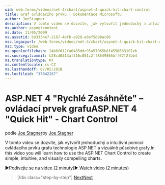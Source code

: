 ```yaml
---
uid: web-forms/videos/net-4/chart/aspnet-4-quick-hit-chart-control
title: Graf ovládacího prvku | Dokumentace Microsoftu
author: JoeStagner
description: V tomto videu se dozvíte, jak vytvořit jednoduchý a intuitivní pomocí ovládacího prvku grafu technologie ASP.NET a vizuálně působivé grafy.
ms.author: aspnetcontent
ms.date: 11/05/2009
ms.assetid: b93334e7-2167-4efb-a92d-e0ef5d98ac06
msc.legacyurl: /web-forms/videos/net-4/chart/aspnet-4-quick-hit-chart-control
msc.type: video
ms.openlocfilehash: 24b6f012fa0485ddc95a57065b8f4558663107eb
ms.sourcegitcommit: b28cd0313af316c051c2ff8549865bff67f2fbb4
ms.translationtype: MT
ms.contentlocale: cs-CZ
ms.lasthandoff: 07/05/2018
ms.locfileid: "37842267"
---
```

<a name="aspnet-4-quick-hit---chart-control"></a><span data-ttu-id="059f2-103">ASP.NET 4 "Rychlé Zasáhněte" – ovládací prvek grafu</span><span class="sxs-lookup"><span data-stu-id="059f2-103">ASP.NET 4 "Quick Hit" - Chart Control</span></span>
====================
<span data-ttu-id="059f2-104">podle [Joe Stagner](https://github.com/JoeStagner)</span><span class="sxs-lookup"><span data-stu-id="059f2-104">by [Joe Stagner](https://github.com/JoeStagner)</span></span>

<span data-ttu-id="059f2-105">V tomto videu se dozvíte, jak vytvořit jednoduchý a intuitivní pomocí ovládacího prvku grafu technologie ASP.NET a vizuálně působivé grafy.</span><span class="sxs-lookup"><span data-stu-id="059f2-105">In this video you will learn how to use the ASP.NET Chart Control to create simple, intuitive, and visually compelling charts.</span></span> 

[<span data-ttu-id="059f2-106">&#9654;Podívejte se na video (2 minuty)</span><span class="sxs-lookup"><span data-stu-id="059f2-106">&#9654; Watch video (2 minutes)</span></span>](https://channel9.msdn.com/Blogs/ASP-NET-Site-Videos/aspnet-4-quick-hit-chart-control)

> [!div class="step-by-step"]
> [<span data-ttu-id="059f2-107">Next</span><span class="sxs-lookup"><span data-stu-id="059f2-107">Next</span></span>](aspnet-4-how-do-i-introducing-the-new-chart-control-in-visual-studio-2010.md)
